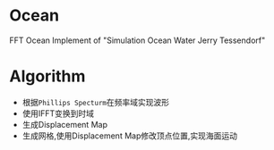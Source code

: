 # Ocean
FFT Ocean Implement of "Simulation Ocean Water Jerry Tessendorf"

# Algorithm

- 根据`Phillips Specturm`在频率域实现波形
- 使用IFFT变换到时域
- 生成Displacement Map
- 生成网格,使用Displacement Map修改顶点位置,实现海面运动
